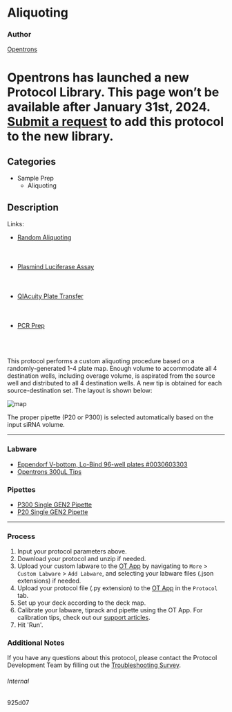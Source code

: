 # Aliquoting

### Author
[Opentrons](https://opentrons.com/)


# Opentrons has launched a new Protocol Library. This page won’t be available after January 31st, 2024. [Submit a request](https://docs.google.com/forms/d/e/1FAIpQLSdYYp9QCKow4nn0KlCVsMS3HX0eJ0N9O7-erajKvcpT0lWbSg/viewform) to add this protocol to the new library.

## Categories
* Sample Prep
	* Aliquoting

## Description

Links:
* [Random Aliquoting](./925d07-cp)
<br></br>
<br></br>
* [Plasmind Luciferase Assay](./925d07-pla)
<br></br>
<br></br>
* [QIAcuity Plate Transfer](./925d07-q)
<br></br>
<br></br>
* [PCR Prep](./925d07-v3)
<br></br>
<br></br>

This protocol performs a custom aliquoting procedure based on a randomly-generated 1-4 plate map. Enough volume to accommodate all 4 destination wells, including overage volume, is aspirated from the source well and distributed to all 4 destination wells. A new tip is obtained for each source-destination set. The layout is shown below:  

![map](https://opentrons-protocol-library-website.s3.amazonaws.com/custom-README-images/925d07/map.png)

The proper pipette (P20 or P300) is selected automatically based on the input siRNA volume.

---

### Labware

* [Eppendorf V-bottom, Lo-Bind 96-well plates #0030603303](https://online-shop.eppendorf.us/US-en/Laboratory-Consumables-44512/Plates-44516/DNA-LoBind-Plates-PF-16858.html)
* [Opentrons 300µL Tips](https://shop.opentrons.com/opentrons-300ul-tips-1000-refills/)

### Pipettes
* [P300 Single GEN2 Pipette](https://shop.opentrons.com/single-channel-electronic-pipette-p20/)
* [P20 Single GEN2 Pipette](https://shop.opentrons.com/single-channel-electronic-pipette-p20/)

---

### Process
1. Input your protocol parameters above.
2. Download your protocol and unzip if needed.
3. Upload your custom labware to the [OT App](https://opentrons.com/ot-app) by navigating to `More` > `Custom Labware` > `Add Labware`, and selecting your labware files (.json extensions) if needed.
4. Upload your protocol file (.py extension) to the [OT App](https://opentrons.com/ot-app) in the `Protocol` tab.
5. Set up your deck according to the deck map.
6. Calibrate your labware, tiprack and pipette using the OT App. For calibration tips, check out our [support articles](https://support.opentrons.com/en/collections/1559720-guide-for-getting-started-with-the-ot-2).
7. Hit 'Run'.

### Additional Notes
If you have any questions about this protocol, please contact the Protocol Development Team by filling out the [Troubleshooting Survey](https://protocol-troubleshooting.paperform.co/).

###### Internal
925d07
